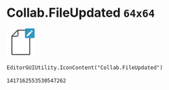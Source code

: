 # Collab.FileUpdated `64x64`
<img src="/img/Collab.FileUpdated.png" width=64 height=64>

``` CSharp
EditorGUIUtility.IconContent("Collab.FileUpdated")
```
```
1417162553530547262
```
